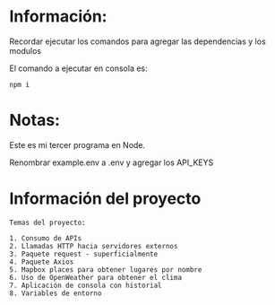 # Información:

Recordar ejecutar los comandos para agregar las dependencias y los modulos

El comando a ejecutar en consola es:

    npm i


# Notas: 
Este es mi tercer programa en Node.

Renombrar example.env a .env y agregar los API_KEYS


# Información del proyecto
```
Temas del proyecto:

1. Consumo de APIs
2. Llamadas HTTP hacia servidores externos
3. Paquete request - superficialmente
4. Paquete Axios
5. Mapbox places para obtener lugares por nombre
6. Uso de OpenWeather para obtener el clima
7. Aplicación de consola con historial
8. Variables de entorno
```